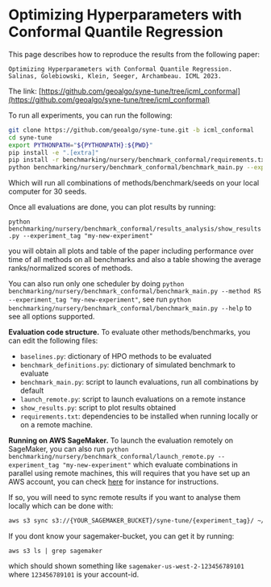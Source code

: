 # Optimizing Hyperparameters with Conformal Quantile Regression

This page describes how to reproduce the results from the following paper:

```
Optimizing Hyperparameters with Conformal Quantile Regression.
Salinas, Golebiowski, Klein, Seeger, Archambeau. ICML 2023.
```
The link: [https://github.com/geoalgo/syne-tune/tree/icml_conformal](https://github.com/geoalgo/syne-tune/tree/icml_conformal)

To run all experiments, you can run the following:

```bash
git clone https://github.com/geoalgo/syne-tune.git -b icml_conformal
cd syne-tune
export PYTHONPATH="${PYTHONPATH}:${PWD}"
pip install -e ".[extra]"
pip install -r benchmarking/nursery/benchmark_conformal/requirements.txt
python benchmarking/nursery/benchmark_conformal/benchmark_main.py --experiment_tag "my-new-experiment" --num_seeds 30
```

Which will run all combinations of methods/benchmark/seeds on your local computer for 30 seeds.

Once all evaluations are done, you can plot results by running:

```python benchmarking/nursery/benchmark_conformal/results_analysis/show_results.py --experiment_tag "my-new-experiment"``` 

you will obtain all plots and table of the paper including performance over time of all methods on all benchmarks
and also a table showing the average ranks/normalized scores of methods.

You can also run only one scheduler by doing `python benchmarking/nursery/benchmark_conformal/benchmark_main.py --method RS  --experiment_tag "my-new-experiment"`, see
run `python benchmarking/nursery/benchmark_conformal/benchmark_main.py --help` to see all options supported.

**Evaluation code structure.**
To evaluate other methods/benchmarks, you can edit the following files:
* `baselines.py`: dictionary of HPO methods to be evaluated 
* `benchmark_definitions.py`: dictionary of simulated benchmark to evaluate
* `benchmark_main.py`: script to launch evaluations, run all combinations by default
* `launch_remote.py`: script to launch evaluations on a remote instance
* `show_results.py`: script to plot results obtained 
* `requirements.txt`: dependencies to be installed when running locally or on a remote machine.

**Running on AWS SageMaker.** 
To launch the evaluation remotely on SageMaker, you can also run 
```python benchmarking/nursery/benchmark_conformal/launch_remote.py --experiment_tag "my-new-experiment"``` which 
evaluate combinations in parallel using remote machines, this will requires that you have set up an AWS account, 
you can check [here](https://syne-tune.readthedocs.io/en/latest/faq.html#how-can-i-run-on-aws-and-sagemaker) 
for instance for instructions.

If so, you will need to sync remote results if you want to analyse them locally which can be done with:

```bash
aws s3 sync s3://{YOUR_SAGEMAKER_BUCKET}/syne-tune/{experiment_tag}/ ~/syne-tune/
```

If you dont know your sagemaker-bucket, you can get it by running:
```
aws s3 ls | grep sagemaker
```
which should shown something like `sagemaker-us-west-2-123456789101` where `123456789101` is your account-id.

